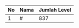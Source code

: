 | No | Nama            | Jumlah Level |
|----|-----------------|--------------|
| 1  | #    |    837        |
